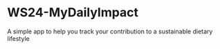 # WS24-MyDailyImpact
A simple app to help you track your contribution to a sustainable dietary lifestyle
